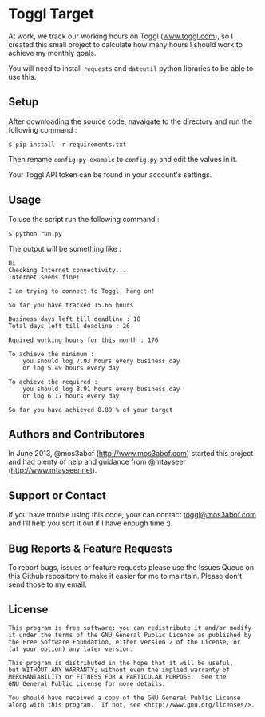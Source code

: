 Toggl Target
============

At work, we track our working hours on Toggl (www.toggl.com), so I created this small project to calculate how many hours I should work to achieve my monthly goals.

You will need to install `requests` and `dateutil` python libraries to be able to use this.


Setup
-----
After downloading the source code, navaigate to the directory and run the following command :

```
$ pip install -r requirements.txt
```

Then rename `config.py-example` to `config.py` and edit the values in it. 

Your Toggl  API token can be found in your account's settings.


Usage
-----

To use the script run the following command :

```
$ python run.py
```

The output will be something like :

```
Hi
Checking Internet connectivity...
Internet seems fine!

I am trying to connect to Toggl, hang on!

So far you have tracked 15.65 hours

Business days left till deadline : 18
Total days left till deadline : 26

Rquired working hours for this month : 176

To achieve the minimum :
    you should log 7.93 hours every business day 
    or log 5.49 hours every day

To achieve the required :
    you should log 8.91 hours every business day 
    or log 6.17 hours every day

So far you have achieved 8.89 % of your target
```

Authors and Contributores
-------------------------

In June 2013, @mos3abof (http://www.mos3abof.com) started this project and had plenty of help and guidance from @mtayseer (http://www.mtayseer.net).


Support or Contact
------------------
If you have trouble using this code, your can contact toggl@mos3abof.com and I’ll help you sort it out if I have enough time :).



Bug Reports & Feature Requests
------------------------------

To report bugs, issues or feature requests please use the Issues Queue on this Github repository to make it easier for me to maintain. Please don't send those to my email.



License
-------

```
This program is free software: you can redistribute it and/or modify
it under the terms of the GNU General Public License as published by
the Free Software Foundation, either version 2 of the License, or
(at your option) any later version.

This program is distributed in the hope that it will be useful,
but WITHOUT ANY WARRANTY; without even the implied warranty of
MERCHANTABILITY or FITNESS FOR A PARTICULAR PURPOSE.  See the
GNU General Public License for more details.

You should have received a copy of the GNU General Public License
along with this program.  If not, see <http://www.gnu.org/licenses/>.
```
